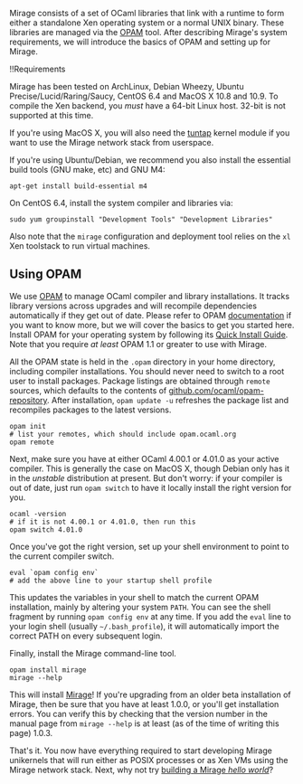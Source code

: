 Mirage consists of a set of OCaml libraries that link with a runtime to form either a standalone Xen operating system or a normal UNIX binary. These libraries are managed via the [OPAM](http://opam.ocaml.org) tool. After describing Mirage's system requirements, we will introduce the basics of OPAM and setting up for Mirage.

!!Requirements

Mirage has been tested on ArchLinux, Debian Wheezy, Ubuntu Precise/Lucid/Raring/Saucy, CentOS 6.4 and MacOS X 10.8 and 10.9. To compile the Xen backend, you *must* have a 64-bit Linux host. 32-bit is not supported at this time.

If you're using MacOS X, you will also need the [tuntap](http://tuntaposx.sourceforge.net/) kernel module if you want to use the Mirage network stack from userspace.

If you're using Ubuntu/Debian, we recommend you also install the essential build tools (GNU make, etc) and GNU M4:
```
apt-get install build-essential m4
```

On CentOS 6.4, install the system compiler and libraries via:
```
sudo yum groupinstall "Development Tools" "Development Libraries"
```

Also note that the `mirage` configuration and deployment tool relies on the `xl` Xen toolstack to run virtual machines.

## Using OPAM

We use [OPAM](http://opam.ocaml.org) to manage OCaml compiler and library installations. It tracks library versions across upgrades and will recompile dependencies automatically if they get out of date. Please refer to OPAM [documentation](https://opam.ocaml.org) if you want to know more, but we will cover the basics to get you started here. Install OPAM for your operating system by following its [Quick Install Guide](http://opam.ocaml.org/doc/Quick_Install.html).  Note that you require *at least* OPAM 1.1 or greater to use with Mirage.

All the OPAM state is held in the `.opam` directory in your home directory, including compiler installations. You should never need to switch to a root user to install packages. Package listings are obtained through `remote` sources, which defaults to the contents of [github.com/ocaml/opam-repository](http://github.com/ocaml/opam-repository).
After installation, `opam update -u` refreshes the package list and recompiles packages to the latest versions.

```
opam init
# list your remotes, which should include opam.ocaml.org 
opam remote
```

Next, make sure you have at either OCaml 4.00.1 or 4.01.0 as your active compiler. This is generally the case on MacOS X, though Debian only has it in the *unstable* distribution at present. But don't worry: if your compiler is out of date, just run `opam switch` to have it locally install the right version for you.

```
ocaml -version
# if it is not 4.00.1 or 4.01.0, then run this
opam switch 4.01.0
```

Once you've got the right version, set up your shell environment to point to the current compiler switch.

```
eval `opam config env`
# add the above line to your startup shell profile
```

This updates the variables in your shell to match the current OPAM installation, mainly by altering your system `PATH`. You can see the shell fragment by running `opam config env` at any time. If you add the `eval` line to your login shell (usually `~/.bash_profile`), it will automatically import the correct PATH on every subsequent login.

Finally, install the Mirage command-line tool.

```
opam install mirage
mirage --help
```

This will install [Mirage](https://github.com/mirage/mirage)!
If you're upgrading from an older beta installation of Mirage, then be sure that you have at least 1.0.0, or you'll get installation errors.  You can verify this by checking that the version number in the manual page from `mirage --help` is at least (as of the time of writing this page) 1.0.3.


That's it. You now have everything required to start developing Mirage unikernels that will run either as POSIX processes or as Xen VMs using the Mirage network stack. Next, why not try [building a Mirage *hello world*](/wiki/hello-world)?
